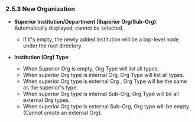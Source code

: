  ### 2.5.3 New Organization

- **Superior Institution/Department (Superior Org/Sub-Org)**: Automatically displayed, cannot be selected.
  - If it's empty, the newly added institution will be a top-level node under the root directory.

- **Institution (Org) Type**:
  - When Superior Org is empty, Org Type will list all types.
  - When superior Org type is internal Org, Org Type will list all types.
  - When superior Org type is external Org , Org Type will be the same as the superior's type.
  - When superior Org type is internal Sub-Org, Org Type will be all external Org types.
  - When superior Org type is external Sub-Org, Org type will be empty (Cannot create an external Org).
